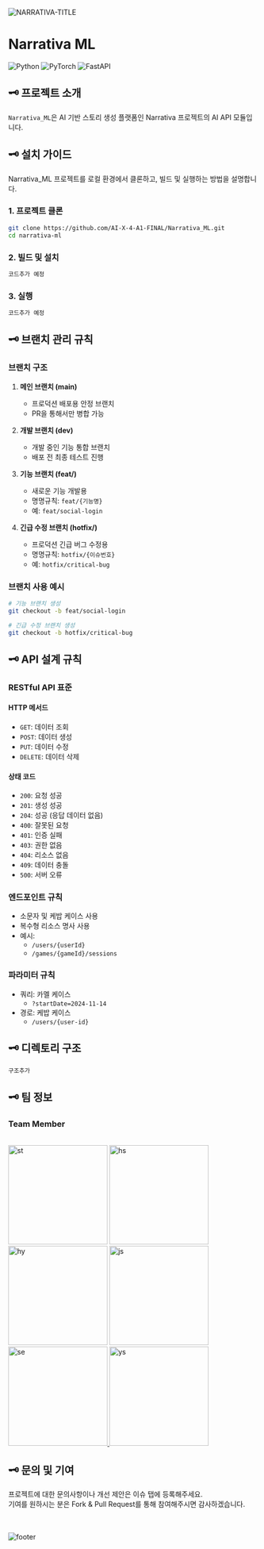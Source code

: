 ![NARRATIVA-TITLE](https://github.com/user-attachments/assets/97538156-f202-4b48-8543-9bbf835fda0e)

# Narrativa ML

![Python](https://img.shields.io/badge/Python-v3.12.7-3776AB?style=for-the-badge&logo=python&logoColor=white)
![PyTorch](https://img.shields.io/badge/PyTorch-v2.5.1-EE4C2C?style=for-the-badge&logo=pytorch&logoColor=white)
![FastAPI](https://img.shields.io/badge/FastAPI-v0.115.4-009688?style=for-the-badge&logo=fastapi&logoColor=white)

## 🗝️ 프로젝트 소개

`Narrativa_ML`은 AI 기반 스토리 생성 플랫폼인 Narrativa 프로젝트의 AI API 모듈입니다.<br />


## 🗝️ 설치 가이드

Narrativa_ML 프로젝트를 로컬 환경에서 클론하고, 빌드 및 실행하는 방법을 설명합니다.

### 1. 프로젝트 클론
```bash
git clone https://github.com/AI-X-4-A1-FINAL/Narrativa_ML.git
cd narrativa-ml
```

### 2. 빌드 및 설치
```bash
코드추가 예정
```

### 3. 실행
```bash
코드추가 예정
```

## 🗝️ 브랜치 관리 규칙

### 브랜치 구조
1. **메인 브랜치 (main)**
    - 프로덕션 배포용 안정 브랜치
    - PR을 통해서만 병합 가능

2. **개발 브랜치 (dev)**
    - 개발 중인 기능 통합 브랜치
    - 배포 전 최종 테스트 진행

3. **기능 브랜치 (feat/)**
    - 새로운 기능 개발용
    - 명명규칙: `feat/{기능명}`
    - 예: `feat/social-login`

4. **긴급 수정 브랜치 (hotfix/)**
    - 프로덕션 긴급 버그 수정용
    - 명명규칙: `hotfix/{이슈번호}`
    - 예: `hotfix/critical-bug`

### 브랜치 사용 예시
```bash
# 기능 브랜치 생성
git checkout -b feat/social-login

# 긴급 수정 브랜치 생성
git checkout -b hotfix/critical-bug
```

## 🗝️ API 설계 규칙

### RESTful API 표준

#### HTTP 메서드
- `GET`: 데이터 조회
- `POST`: 데이터 생성
- `PUT`: 데이터 수정
- `DELETE`: 데이터 삭제

#### 상태 코드
- `200`: 요청 성공
- `201`: 생성 성공
- `204`: 성공 (응답 데이터 없음)
- `400`: 잘못된 요청
- `401`: 인증 실패
- `403`: 권한 없음
- `404`: 리소스 없음
- `409`: 데이터 충돌
- `500`: 서버 오류

### 엔드포인트 규칙
- 소문자 및 케밥 케이스 사용
- 복수형 리소스 명사 사용
- 예시:
    - `/users/{userId}`
    - `/games/{gameId}/sessions`

### 파라미터 규칙
- 쿼리: 카멜 케이스
    - `?startDate=2024-11-14`
- 경로: 케밥 케이스
    - `/users/{user-id}`

## 🗝️ 디렉토리 구조

```bash
구조추가
```

## 🗝️ 팀 정보

### **Team Member**
  <br />
  <img src="https://github.com/user-attachments/assets/bb285012-1e08-4bd7-9c63-d6f73c80f713" 
       alt="st" 
       width="200" 
       height="auto" 
       style="max-width: 100%; height: auto;">
  <img src="https://github.com/user-attachments/assets/6e4a6035-db22-414a-b051-b59fd646d9cd" 
       alt="hs" 
       width="200" 
       height="auto" 
       style="max-width: 100%; height: auto;">
  <img src="https://github.com/user-attachments/assets/b07709bc-bd82-4401-a5cd-9177e4ee44e6" 
       alt="hy" 
       width="200" 
       height="auto" 
       style="max-width: 100%; height: auto;">
  <img src="https://github.com/user-attachments/assets/6a1bbf66-b4d6-40b2-afc9-113e37d78884" 
       alt="js" 
       width="200" 
       height="auto" 
       style="max-width: 100%; height: auto;">
<a href="https://github.com/shaneee123" target="_blank">
  <img src="https://github.com/user-attachments/assets/6ec7ec21-a9b1-4ebe-932f-c78064dcabe7" 
       alt="se" 
       width="200" 
       height="auto" 
       style="max-width: 100%; height: auto;">
</a>
<a href="https://github.com/Yesssung" target="_blank">
  <img src="https://github.com/user-attachments/assets/2ce88918-3e99-4dba-97c1-ef54d0cd4d48" 
       alt="ys" 
       width="200" 
       height="auto" 
       style="max-width: 100%; height: auto;">
</a>

## 🗝️ 문의 및 기여

프로젝트에 대한 문의사항이나 개선 제안은 이슈 탭에 등록해주세요.<br />
기여를 원하시는 분은 Fork & Pull Request를 통해 참여해주시면 감사하겠습니다.


<br /><br />
![footer](https://github.com/user-attachments/assets/c30abbd9-8e89-4a4e-8823-33fe0cf843c9)
